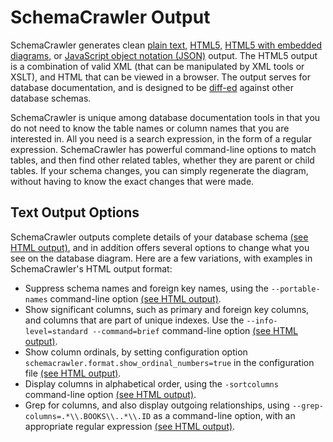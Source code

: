 # SchemaCrawler Output

SchemaCrawler generates clean [plain
text,](snapshot-examples/snapshot.txt) 
[HTML5,](snapshot-examples/snapshot.html) [HTML5 with embedded
diagrams,](snapshot-examples/snapshot.svg.html) or [JavaScript object
notation (JSON)](snapshot-examples/snapshot.json) output. The HTML5
output is a combination of valid XML (that can be manipulated by XML
tools or XSLT), and HTML that can be viewed in a browser. The output
serves for database documentation, and is designed to be
[diff-ed](https://en.wikipedia.org/wiki/Diff) against other database
schemas.

SchemaCrawler is unique among database documentation tools in that you
do not need to know the table names or column names that you are
interested in. All you need is a search expression, in the form of a
regular expression. SchemaCrawler has powerful command-line options to
match tables, and then find other related tables, whether they are
parent or child tables. If your schema changes, you can simply
regenerate the diagram, without having to know the exact changes that
were made.

## Text Output Options

SchemaCrawler outputs complete details of your database schema [(see
HTML output)](html-examples/html.html), and in addition offers several
options to change what you see on the database diagram. Here are a few
variations, with examples in SchemaCrawler's HTML output format:

- Suppress schema names and foreign key names, using the
  `--portable-names` command-line option [(see
  HTML output)](html-examples/html_2_portablenames.html).
- Show significant columns, such as primary and foreign key columns,
  and columns that are part of unique indexes. Use the
  `--info-level=standard --command=brief` command-line option [(see
  HTML output)](html-examples/html_3_important_columns.html).
- Show column ordinals, by setting configuration option
  `schemacrawler.format.show_ordinal_numbers=true` in the
  configuration file [(see
  HTML output)](html-examples/html_4_ordinals.html).
- Display columns in alphabetical order, using the `-sortcolumns`
  command-line option [(see
  HTML output)](html-examples/html_5_alphabetical.html).
- Grep for columns, and also display outgoing relationships, using
  `--grep-columns=.*\\.BOOKS\\..*\\.ID` as a command-line option, with
  an appropriate regular expression [(see
  HTML output)](html-examples/html_6_grep.html).
